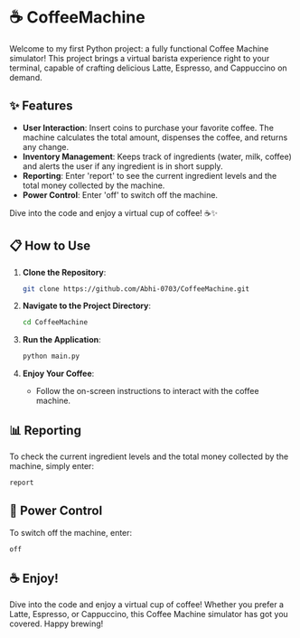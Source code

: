 # ☕ CoffeeMachine

Welcome to my first Python project: a fully functional Coffee Machine simulator! This project brings a virtual barista experience right to your terminal, capable of crafting delicious Latte, Espresso, and Cappuccino on demand.

## ✨ Features

- **User Interaction**: Insert coins to purchase your favorite coffee. The machine calculates the total amount, dispenses the coffee, and returns any change.
- **Inventory Management**: Keeps track of ingredients (water, milk, coffee) and alerts the user if any ingredient is in short supply.
- **Reporting**: Enter 'report' to see the current ingredient levels and the total money collected by the machine.
- **Power Control**: Enter 'off' to switch off the machine.

Dive into the code and enjoy a virtual cup of coffee! ☕✨

## 📋 How to Use

1. **Clone the Repository**:
    ```sh
    git clone https://github.com/Abhi-0703/CoffeeMachine.git
    ```

2. **Navigate to the Project Directory**:
    ```sh
    cd CoffeeMachine
    ```

3. **Run the Application**:
    ```sh
    python main.py
    ```

4. **Enjoy Your Coffee**:
    - Follow the on-screen instructions to interact with the coffee machine.

## 📊 Reporting

To check the current ingredient levels and the total money collected by the machine, simply enter:
```sh
report
```

## 🔌 Power Control

To switch off the machine, enter:
```sh
off
```

## ☕ Enjoy!
Dive into the code and enjoy a virtual cup of coffee! Whether you prefer a Latte, Espresso, or Cappuccino, this Coffee Machine simulator has got you covered. Happy brewing!
